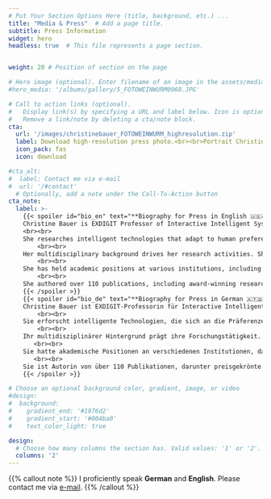 ```yaml
---
# Put Your Section Options Here (title, background, etc.) ...
title: "Media & Press"  # Add a page title.
subtitle: Press Information
widget: hero
headless: true  # This file represents a page section.


weight: 20 # Position of section on the page

# Hero image (optional). Enter filename of an image in the assets/media/ folder.
#hero_media: '/albums/gallery/5_FOTOWEINWURM0960.JPG'

# Call to action links (optional).
#   Display link(s) by specifying a URL and label below. Icon is optional for `cta`.
#   Remove a link/note by deleting a cta/note block.
cta:
  url: '/images/christinebauer_FOTOWEINWURM_highresolution.zip'
  label: Download high-resolution press photo.<br><br>Portrait Christine Bauer, &copy; Foto Weinwurm.
  icon_pack: fas
  icon: download

#cta_alt:
#  label: Contact me via e-mail
#  url: '/#contact'
  # Optionally, add a note under the Call-To-Action button
cta_note:
  label: >-
    {{< spoiler id="bio_en" text="**Biography for Press in English 🇺🇸🇬🇧**" >}}
    Christine Bauer is EXDIGIT Professor of Interactive Intelligent Systems at the Paris Lodron University Salzburg in Austria. EXDIGIT stands for Excellence in Digital Sciences and Interdisciplinary Technologies, an initiative funded by the State of Salzburg, of which she is a part.
    <br><br>
    She researches intelligent technologies that adapt to human preferences and behavior. In this interdisciplinary research, she advances technologies, studies human needs, and explores the implications of human-technology interactions. She is particularly interested in developing fair technologies. Her research focuses on recommender systems in general, with a specific emphasis on the music and media domains.
        <br><br>
    Her multidisciplinary background drives her research activities. She holds a Doctoral degree in Social and Economic Sciences, a Diploma (equivalent to a Master) degree in International Business Administration, and a Master degree in Business Informatics. Additionally, she studied Jazz Saxophone.
        <br><br>
    She has held academic positions at various institutions, including Assistant Professor at Utrecht University in The Netherlands, Senior Postdoc Researcher at Johannes Kepler University Linz in Austria, Visiting Fellow at the Carnegie Mellon University in the USA, and Assistant Professor at WU Vienna in Austria.
        <br><br>
    She authored over 110 publications, including award-winning research papers. She has received multiple awards as a best reviewer and outstanding reviewer. Furthermore, she is a recipient of the prestigious Elise Richter grant for the project "Fine-grained Culture-aware Music Recommender Systems", funded by the Austrian Science Fund (FWF). In this project, she investigated cultural differences in music preferences and developed models and algorithmic approaches for music recommender systems that account for these cultural differences.
    {{< /spoiler >}}
    {{< spoiler id="bio_de" text="**Biography for Press in German 🇦🇹🇩🇪**" >}}
    Christine Bauer ist EXDIGIT-Professorin für Interactive Intelligent Systems an der Paris Lodron Universität Salzburg in Österreich. EXDIGIT steht für Excellence in Digital Sciences and Interdisciplinary Technologies, eine vom Land Salzburg geförderte Initiative, der sie angehört.
        <br><br>
    Sie erforscht intelligente Technologien, die sich an die Präferenzen und Verhaltensweisen von Menschen anpassen. In dieser interdisziplinären Forschung entwickelt sie Technologien weiter, untersucht menschliche Bedürfnisse und erforscht die Auswirkungen von Mensch-Technologie-Interaktion. Ihr besonderes Interesse gilt der Entwicklung fairer Technologien. Ihr Forschungsschwerpunkt liegt auf Empfehlungssystemen im Allgemeinen, mit besonderem Schwerpunkt auf den Bereichen Musik und Medien.
        <br><br>
    Ihr multidisziplinärer Hintergrund prägt ihre Forschungstätigkeit. Sie hat einen Doktortitel in Sozial- und Wirtschaftswissenschaften, einen Diplomabschluss (entspricht einem Master) in Internationaler Betriebswirtschaftslehre und einen Masterabschluss in Wirtschaftsinformatik. Zusätzlich studierte sie Jazzsaxophon.
       <br><br> 
    Sie hatte akademische Positionen an verschiedenen Institutionen, darunter als Assistenzprofessorin an der Universität Utrecht in den Niederlanden, als Senior Postdoc Researcher an der Johannes Kepler Universität Linz in Österreich, als Visiting Fellow an der Carnegie Mellon University in den USA und als Assistenzprofessorin an der WU Wien in Österreich.
       <br><br> 
    Sie ist Autorin von über 110 Publikationen, darunter preisgekrönte Forschungsarbeiten. Sie wurde mehrfach als Best Reviewer und Outstanding Reviewer ausgezeichnet. Darüber hinaus ist sie Trägerin der renommierten Elise-Richter-Förderung für das vom Österreichischen Wissenschaftsfonds (FWF) geförderte Projekt "Fine-grained Culture-aware Music Recommender Systems". In diesem Projekt untersuchte sie kulturelle Unterschiede in Musikpräferenzen und entwickelte Modelle und algorithmische Ansätze für Musikempfehlungssysteme, die diese kulturellen Unterschiede berücksichtigen.
    {{< /spoiler >}}

# Choose an optional background color, gradient, image, or video
#design:
#  background:
#    gradient_end: '#1976d2'
#    gradient_start: '#004ba0'
#    text_color_light: true

design:
  # Choose how many columns the section has. Valid values: '1' or '2'.
  columns: '2'
---
```


{{% callout note %}}
I proficiently speak **German** and **English**. Please contact me via [e-mail](/#contact).
{{% /callout %}}
